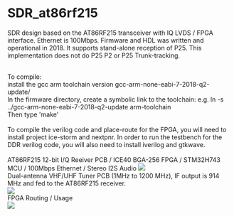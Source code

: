 # SDR_at86rf215
SDR design based on the AT86RF215 transceiver with IQ LVDS / FPGA interface. Ethernet is 100Mbps.
Firmware and HDL was written and operational in 2018. It supports stand-alone reception of P25. This implementation does not do P25 P2 or P25 Trunk-tracking.

<BR>To compile:
<BR>install the gcc arm toolchain version gcc-arm-none-eabi-7-2018-q2-update/
<BR>In the firmware directory, create a symbolic link to the toolchain: e.g.  ln -s ../gcc-arm-none-eabi-7-2018-q2-update arm-toolchain
<BR>Then type 'make'
<BR>
<BR>
To compile the verilog code and place-route for the FPGA, you will need to install project ice-storm and nextpnr. In order to run the testbench for the DDR verilog code, you will also need to install iverilog and gtkwave.
<BR>
<BR>
AT86RF215 12-bit I/Q Reeiver PCB / ICE40 BGA-256 FPGA / STM32H743 MCU / 100Mbps Ethernet / Stereo I2S Audio
<img src="https://raw.githubusercontent.com/tvelliott/SDR_at86rf215/main/images/SDR_at86rf215.png">
<BR>
Dual-antenna VHF/UHF Tuner PCB (1MHz to 1200 MHz), IF output is 914 MHz and fed to the AT86RF215 receiver.
<BR>
<img src="https://github.com/tvelliott/SDR_at86rf215/blob/main/images/ext_tuner_pcb.png">
<BR>
FPGA Routing / Usage
<BR>
<img src="https://github.com/tvelliott/SDR_at86rf215/blob/main/images/fpga_place1.png">
